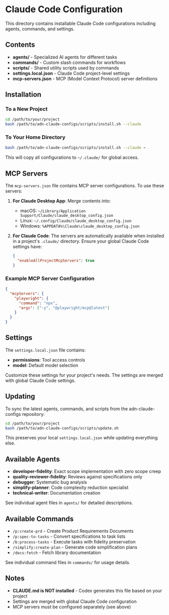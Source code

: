 # Claude Code Configuration

This directory contains installable Claude Code configurations including agents, commands, and settings.

## Contents

- **agents/** - Specialized AI agents for different tasks
- **commands/** - Custom slash commands for workflows
- **scripts/** - Shared utility scripts used by commands
- **settings.local.json** - Claude Code project-level settings
- **mcp-servers.json** - MCP (Model Context Protocol) server definitions

## Installation

### To a New Project

```bash
cd /path/to/your/project
bash /path/to/adn-claude-configs/scripts/install.sh --claude
```

### To Your Home Directory

```bash
bash /path/to/adn-claude-configs/scripts/install.sh --claude ~
```

This will copy all configurations to `~/.claude/` for global access.

## MCP Servers

The `mcp-servers.json` file contains MCP server configurations. To use these servers:

1. **For Claude Desktop App**: Merge contents into:
   - macOS: `~/Library/Application Support/Claude/claude_desktop_config.json`
   - Linux: `~/.config/Claude/claude_desktop_config.json`
   - Windows: `%APPDATA%\Claude\claude_desktop_config.json`

2. **For Claude Code**: The servers are automatically available when installed in a project's `.claude/` directory. Ensure your global Claude Code settings have:
   ```json
   {
     "enableAllProjectMcpServers": true
   }
   ```

### Example MCP Server Configuration

```json
{
  "mcpServers": {
    "playwright": {
      "command": "npx",
      "args": ["-y", "@playwright/mcp@latest"]
    }
  }
}
```

## Settings

The `settings.local.json` file contains:
- **permissions**: Tool access controls
- **model**: Default model selection

Customize these settings for your project's needs. The settings are merged with global Claude Code settings.

## Updating

To sync the latest agents, commands, and scripts from the adn-claude-configs repository:

```bash
cd /path/to/your/project
bash /path/to/adn-claude-configs/scripts/update.sh
```

This preserves your local `settings.local.json` while updating everything else.

## Available Agents

- **developer-fidelity**: Exact scope implementation with zero scope creep
- **quality-reviewer-fidelity**: Reviews against specifications only
- **debugger**: Systematic bug analysis
- **simplify-planner**: Code complexity reduction specialist
- **technical-writer**: Documentation creation

See individual agent files in `agents/` for detailed descriptions.

## Available Commands

- `/p:create-prd` - Create Product Requirements Documents
- `/p:spec-to-tasks` - Convert specifications to task lists
- `/b:process-tasks` - Execute tasks with fidelity preservation
- `/simplify:create-plan` - Generate code simplification plans
- `/docs:fetch` - Fetch library documentation

See individual command files in `commands/` for usage details.

## Notes

- **CLAUDE.md is NOT installed** - Codex generates this file based on your project
- Settings are merged with global Claude Code configuration
- MCP servers must be configured separately (see above)
